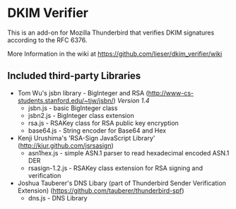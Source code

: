 DKIM Verifier
=============

This is an add-on for Mozilla Thunderbird that verifies DKIM signatures according to the RFC 6376.

More Information in the wiki at https://github.com/lieser/dkim_verifier/wiki

Included third-party Libraries
------------------------------
 - Tom Wu's jsbn library - BigInteger and RSA (http://www-cs-students.stanford.edu/~tjw/jsbn/) *Version 1.4*
    - jsbn.js - basic BigInteger class
    - jsbn2.js - BigInteger class extension
    - rsa.js - RSAKey class for RSA public key encryption
    - base64.js - String encoder for Base64 and Hex
 - Kenji Urushima's 'RSA-Sign JavaScript Library' (http://kjur.github.com/jsrsasign)
    - asn1hex.js - simple ASN.1 parser to read hexadecimal encoded ASN.1 DER
    - rsasign-1.2.js - RSAKey class extension for RSA signing and verification
 - Joshua Tauberer's DNS Libary (part of Thunderbird Sender Verification Extension) (https://github.com/tauberer/thunderbird-spf)
    - dns.js - DNS Library

